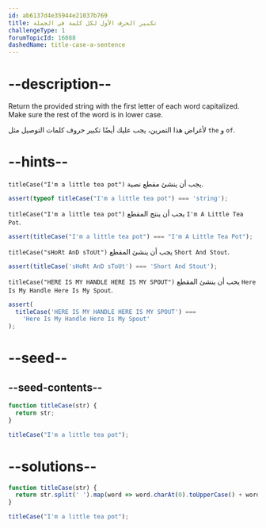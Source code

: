 ```yaml
---
id: ab6137d4e35944e21037b769
title: تكبير الحرف الأول لكل كلمة في الجملة
challengeType: 1
forumTopicId: 16088
dashedName: title-case-a-sentence
---
```


# --description--

Return the provided string with the first letter of each word capitalized. Make sure the rest of the word is in lower case.

لأغراض هذا التمرين، يجب عليك أيضًا تكبير حروف كلمات التوصيل مثل `the` و `of`.

# --hints--

`titleCase("I'm a little tea pot")` يجب أن ينشئ مقطع نصية.

```js
assert(typeof titleCase("I'm a little tea pot") === 'string');
```

`titleCase("I'm a little tea pot")` يجب أن ينتج المقطع `I'm A Little Tea Pot`.

```js
assert(titleCase("I'm a little tea pot") === "I'm A Little Tea Pot");
```

`titleCase("sHoRt AnD sToUt")` يجب أن ينشئ المقطع `Short And Stout`.

```js
assert(titleCase('sHoRt AnD sToUt') === 'Short And Stout');
```

`titleCase("HERE IS MY HANDLE HERE IS MY SPOUT")` يجب أن ينشئ المقطع `Here Is My Handle Here Is My Spout`.

```js
assert(
  titleCase('HERE IS MY HANDLE HERE IS MY SPOUT') ===
    'Here Is My Handle Here Is My Spout'
);
```

# --seed--

## --seed-contents--

```js
function titleCase(str) {
  return str;
}

titleCase("I'm a little tea pot");
```

# --solutions--

```js
function titleCase(str) {
  return str.split(' ').map(word => word.charAt(0).toUpperCase() + word.substring(1).toLowerCase()).join(' ');
}

titleCase("I'm a little tea pot");
```
